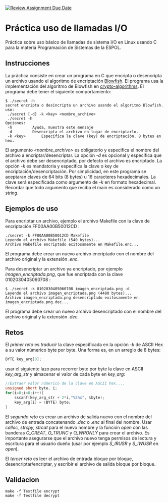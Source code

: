 [![Review Assignment Due Date](https://classroom.github.com/assets/deadline-readme-button-24ddc0f5d75046c5622901739e7c5dd533143b0c8e959d652212380cedb1ea36.svg)](https://classroom.github.com/a/SYHWm_jd)
# Práctica uso de llamadas I/O
Práctica sobre uso básico de llamadas de sistema I/O en Linux usando C para la materia Programación de Sistemas de la ESPOL.

## Instrucciones
La práctica consiste en crear un programa en C que encripta o desencripta un archivo usando el algoritmo de encriptación [Blowfish](https://es.wikipedia.org/wiki/Blowfish). El programa usa la implementación del algoritmo de Blowfish en [crypto-algorithms](https://github.com/B-Con/crypto-algorithms). El programa debe tener el siguiente comportamiento:

```
$ ./secret -h
secret encripta o desincripta un archivo usando el algoritmo Blowfish.
uso:
 ./secret [-d] -k <key> <nombre_archivo>
 ./secret -h
Opciones:
 -h			Ayuda, muestra este mensaje
 -d			Desencripta el archivo en lugar de encriptarlo.
 -k <key>		Específica la clave (key) de encriptación, 8 bytes en hex.
```

El argumento *<nombre_archivo>* es obligatorio y especifica el nombre del archivo a encriptar/desencriptar. La opción *-d* es opcional y especifica que el archivo debe ser desencriptado, por defecto el archivo es encriptado. La opción *-k* es mandatoria y especifica la clave o key de encriptación/desencriptación. Por simplicidad, en este programa se aceptaran claves de 64 bits (8 bytes) u 16 caracteres hexadecimales. La clave será especificada como argumento de *-k* en formato hexadecimal. Recordar que todo argumento que reciba el main es considerado como un _string_.

## Ejemplos de uso
Para encriptar un archivo, ejemplo el archivo Makefile con la clave de encriptación FF00AA00B50012CD :
```
./secret -k FF00AA00B50012CD Makefile
Leyendo el archivo Makefile (540 bytes)...
Archivo Makefile encriptado exitosamente en Makefile.enc...
```
El programa debe crear un nuevo archivo encriptado con el nombre del archivo original y la extensión *.enc*.

Para desencriptar un archivo ya encriptado, por ejemplo *imagen_encriptada.png*, que fue encriptada con la clave 0102030405060708 :
```
$ ./secret -k 0102030405060708 imagen_encriptada.png -d
Leyendo el archivo imagen_encriptada.png (4480 bytes)...
Archivo imagen_encriptada.png desencriptado exitosamente en imagen_encriptada.png.dec...
```
El programa debe crear un nuevo archivo desencriptado con el nombre del archivo original y la extensión *.dec*.

## Retos
El _primer reto_ es *traducir* la clave especificada en la opción *-k* de ASCII Hex a su valor númerico byte por byte. Una forma es, en un arreglo de 8 bytes:
```C
BYTE key_arg[8];
```
usar el siguiente lazo para recorrer byte por byte la clave en ASCII *key_arg_str* y almacenar el valor de cada byte en *key_arg*:
```C
//Extraer valor númerico de la clave en ASCII hex....
unsigned short byte, i;
for(i=0;i<8;i++){
	sscanf(key_arg_str + 2*i,"%2hx", &byte);
	key_arg[i] = (BYTE) byte;
}
```

El _segundo reto_ es crear un archivo de salida nuevo con el nombre del archivo de entrada concatenando *.dec* o *.enc* al final del nombre. Usar *calloc, strcpy, strcat* para el nuevo nombre y la función *open* con las banderas *O_CREAT*, *O_TRUNC* y *O_WRONLY* para crear el archivo. Es importante asegurarse que el archivo nuevo tenga permisos de lectura y escritura para el usuario dueño (usar por ejemplo *S_IRUSR* y *S_IWUSR* en *open*).

El _tercer reto_ es leer el archivo de entrada bloque por bloque, desencriptar/encriptar, y escribir el archivo de salida bloque por bloque.

## Validacion

```
make -f Testfile encrypt
make -f Testfile decrypt
```

